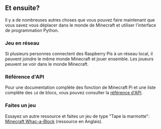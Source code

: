 ## Et ensuite?

Il y a de nombreuses autres choses que vous pouvez faire maintenant que vous savez vous déplacer dans le monde de Minecraft et utiliser l'interface de programmation Python.

### Jeu en réseau 

Si plusieurs personnes connectent des Raspberry Pis à un réseau local, il peuvent joindre le même monde Minecraft et jouer ensemble. Les joueurs peuvent se voir dans le monde Minecraft.

### Référence d'API 

Pour une documentation complète des fonction de Minecraft Pi et une liste complète des `id` de blocs, vous pouvez consulter la [référence d'API](https://github.com/DrGFreeman/Minecraft-Pi-API-Reference-FR).

### Faites un jeu 

Essayez un autre ressource et faites un jeu de type "Tape la marmotte": [Minecraft Whac-a-Block](https://www.raspberrypi.org/learning/minecraft-whac-a-block-game/) (ressource en Anglais).